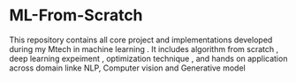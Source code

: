 # ML-From-Scratch
This repository contains all core project and implementations developed during my Mtech in machine learning . It includes algorithm from scratch , deep learning expeiment , optimization technique , and hands on application across domain linke NLP, Computer vision and Generative model
